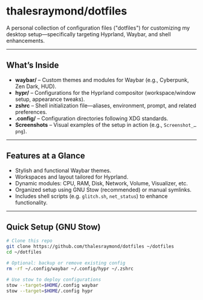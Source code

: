 # thalesraymond/dotfiles

A personal collection of configuration files ("dotfiles") for customizing my desktop setup—specifically targeting Hyprland, Waybar, and shell enhancements.

---

##  What’s Inside

- **waybar/** – Custom themes and modules for Waybar (e.g., Cyberpunk, Zen Dark, HUD).
- **hypr/** – Configurations for the Hyprland compositor (workspace/window setup, appearance tweaks).
- **zshrc** – Shell initialization file—aliases, environment, prompt, and related preferences.
- **.config/** – Configuration directories following XDG standards.
- **Screenshots** – Visual examples of the setup in action (e.g., `Screenshot_…png`).

---

## Features at a Glance

- Stylish and functional Waybar themes.
- Workspaces and layout tailored for Hyprland.
- Dynamic modules: CPU, RAM, Disk, Network, Volume, Visualizer, etc.
- Organized setup using GNU Stow (recommended) or manual symlinks.
- Includes shell scripts (e.g. `glitch.sh`, `net_status`) to enhance functionality.

---

##  Quick Setup (GNU Stow)

```bash
# Clone this repo
git clone https://github.com/thalesraymond/dotfiles ~/dotfiles
cd ~/dotfiles

# Optional: backup or remove existing config
rm -rf ~/.config/waybar ~/.config/hypr ~/.zshrc

# Use stow to deploy configurations
stow --target=$HOME/.config waybar
stow --target=$HOME/.config hypr
